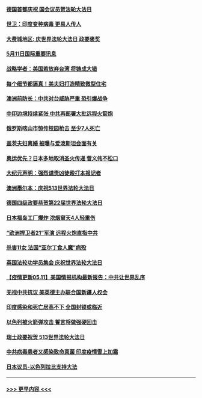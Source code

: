 #### [德国首都庆祝 国会议员贺法轮大法日](../pages/prog202/a103115800.md?t=05112051) 
#### [世卫：印度变种病毒 更易人传人](../pages/prog202/a103115823.md?t=05112051) 
#### [大费城地区: 庆世界法轮大法日 政要褒奖](../pages/prog202/a103115793.md?t=05112051) 
#### [5月11日国际重要讯息](../pages/prog202/a103115785.md?t=05112051) 
#### [战略学者：美国若放弃台湾 将铸成大错](../pages/prog202/a103115783.md?t=05112051) 
#### [每个细节都逼真！美夫妇打造精致微型住宅](../pages/prog202/a103115701.md?t=05112051) 
#### [澳洲前防长：中共对台威胁严重 恐引爆战争](../pages/prog202/a103115714.md?t=05112051) 
#### [中印边境持续紧张 中共再部署大批远程火箭炮](../pages/prog202/a103115703.md?t=05112051) 
#### [俄罗斯喀山市惊传校园枪击 至少7人死亡](../pages/prog202/a103115734.md?t=05112051) 
#### [盖茨夫妇离婚 被曝与爱泼斯坦会面有关](../pages/prog202/a103115680.md?t=05112051) 
#### [奥运优先？日本多地取消圣火传递 菅义伟不松口](../pages/prog202/a103115640.md?t=05112051) 
#### [大纪元声明：强烈谴责凶徒殴打本报记者](../pages/prog202/a103115675.md?t=05112051) 
#### [澳洲墨尔本：庆祝513世界法轮大法日](../pages/prog202/a103115597.md?t=05112051) 
#### [德国四级政要恭贺第22届世界法轮大法日](../pages/prog202/a103115594.md?t=05112051) 
#### [日本福岛工厂爆炸 浓烟窜天4人轻重伤](../pages/prog202/a103115569.md?t=05112051) 
#### [“欧洲捍卫者21”军演 远程火炮直指中共](../pages/prog202/a103115321.md?t=05112051) 
#### [杀害11女 法国“亚尔丁食人魔”病殁](../pages/prog202/a103115536.md?t=05112051) 
#### [英国法轮功学员集会 庆祝世界法轮大法日](../pages/prog202/a103115495.md?t=05112051) 
#### [【疫情更新05.11】美国情报机构最新报告：中共让世界乱序](../pages/prog202/a103114528.md?t=05112051) 
#### [无视中共抗议 美英德主办联合国新疆人权会](../pages/prog202/a103115314.md?t=05112051) 
#### [印度感染和死亡居高不下 全国封锁或临近](../pages/prog202/a103115317.md?t=05112051) 
#### [以色列被火箭弹攻击 誓言将做强硬回击](../pages/prog202/a103115331.md?t=05112051) 
#### [瑞士政要祝贺 513世界法轮大法日](../pages/prog202/a103115254.md?t=05112051) 
#### [中共病毒患者又感染致命真菌 印度疫情雪上加霜](../pages/prog202/a103115018.md?t=05112051) 
#### [日本议员-以色列拉比支持大法](../pages/prog202/a103115189.md?t=05112051) 

----
#### [ >>> 更早内容 <<< ](../indexes/prog202-earlier.md)
